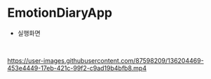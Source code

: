 # EmotionDiaryApp

* 실행화면
<br>

https://user-images.githubusercontent.com/87598209/136204469-453e4449-17eb-421c-99f2-c9ad19b4bfb8.mp4

